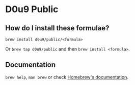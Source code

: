 # D0u9 Public

## How do I install these formulae?

`brew install d0u9/public/<formula>`

Or `brew tap d0u9/public` and then `brew install <formula>`.

## Documentation

`brew help`, `man brew` or check [Homebrew's documentation](https://docs.brew.sh).
